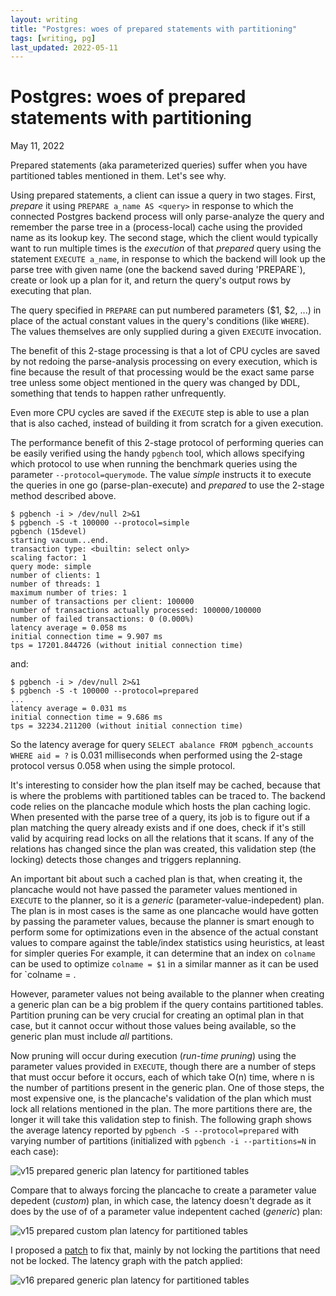 ```yaml
---
layout: writing
title: "Postgres: woes of prepared statements with partitioning"
tags: [writing, pg]
last_updated: 2022-05-11
---
```

# Postgres: woes of prepared statements with partitioning

May 11, 2022

Prepared statements (aka parameterized queries) suffer when you have partitioned
tables mentioned in them.  Let's see why.

Using prepared statements, a client can issue a query in two stages.  First, *prepare*
it using `PREPARE a_name AS <query>` in response to which the connected Postgres backend
process will only parse-analyze the query and remember the parse tree in a (process-local)
cache using the provided name as its lookup key.  The second stage, which the client would
typically want to run multiple times is the *execution* of that *prepared* query using the
statement `EXECUTE a_name`, in response to which the backend will look up the parse tree
with given name (one the backend saved during 'PREPARE`), create or look up a plan for it,
and return the query's output rows by executing that plan.

The query specified in `PREPARE` can put numbered parameters ($1, $2, ...) in place of
the actual constant values in the query's conditions (like `WHERE`).  The values themselves
are only supplied during a given `EXECUTE` invocation. 
 
The benefit of this 2-stage processing is that a lot of CPU cycles are saved by not
redoing the parse-analysis processing on every execution, which is fine because the result
of that processing would be the exact same parse tree unless some object mentioned in the
query was changed by DDL, something that tends to happen rather unfrequently.

Even more CPU cycles are saved if the `EXECUTE` step is able to use a plan that is also
cached, instead of building it from scratch for a given execution.

The performance benefit of this 2-stage protocol of performing queries can be easily
verified using the handy `pgbench` tool, which allows specifying which protocol to use
when running the benchmark queries using the parameter `--protocol=querymode`. The value
*simple* instructs it to execute the queries in one go (parse-plan-execute) and *prepared*
to use the 2-stage method described above.

```
$ pgbench -i > /dev/null 2>&1
$ pgbench -S -t 100000 --protocol=simple
pgbench (15devel)
starting vacuum...end.
transaction type: <builtin: select only>
scaling factor: 1
query mode: simple
number of clients: 1
number of threads: 1
maximum number of tries: 1
number of transactions per client: 100000
number of transactions actually processed: 100000/100000
number of failed transactions: 0 (0.000%)
latency average = 0.058 ms
initial connection time = 9.907 ms
tps = 17201.844726 (without initial connection time)
```

and:

```
$ pgbench -i > /dev/null 2>&1
$ pgbench -S -t 100000 --protocol=prepared
...
latency average = 0.031 ms
initial connection time = 9.686 ms
tps = 32234.211200 (without initial connection time)
```

So the latency average for query `SELECT abalance FROM pgbench_accounts WHERE aid = ?`
is 0.031 milliseconds when performed using the 2-stage protocol versus 0.058 when
using the simple protocol.

It's interesting to consider how the plan itself may be cached, because that is where the
problems with partitioned tables can be traced to.  The backend code relies on the plancache
module which hosts the plan caching logic.  When presented with the parse tree of a query,
its job is to figure out if a plan matching the query already exists and if one does, check
if it's still valid by acquiring read locks on all the relations that it scans.  If any of the
relations has changed since the plan was created, this validation step (the locking) detects
those changes and triggers replanning.

An important bit about such a cached plan is that, when creating it, the plancache would not
have passed the parameter values mentioned in `EXECUTE` to the planner, so it is a *generic*
(parameter-value-indepedent) plan.  The plan is in most cases is the same as one plancache
would have gotten by passing the parameter values, because the planner is smart enough to
perform some for optimizations even in the absence of the actual constant values to compare
against the table/index statistics using heuristics, at least for simpler queries  For example,
it can determine that an index on `colname` can be used to optimize `colname = $1` in a similar
manner as it can be used for `colname = <actual-constant-value>.

However, parameter values not being available to the planner when creating a generic plan can
be a big problem if the query contains partitioned tables.  Partition pruning can be very
crucial for creating an optimal plan in that case, but it cannot occur without those values
being available, so the generic plan must include *all* partitions.

Now pruning will occur during execution (*run-time pruning*) using the parameter values
provided in `EXECUTE`, though there are a number of steps that must occur before it occurs,
each of which take O(n) time, where n is the number of partitions present in the generic plan.
One of those steps, the most expensive one, is the plancache's validation of the plan which
must lock all relations mentioned in the plan.  The more partitions there are, the longer it
will take this validation step to finish.  The following graph shows the average latency
reported by `pgbench -S --protocol=prepared` with varying number of partitions (initialized
with `pgbench -i --partitions=N` in each case):

![v15 prepared generic plan latency for partitioned tables](https://s3.ap-northeast-1.amazonaws.com/amitlan.com/files/param-partition-woes-img1.png)

Compare that to always forcing the plancache to create a parameter value depedent (*custom*)
plan, in which case, the latency doesn't degrade as it does by the use of of a parameter
value indepentent cached (*generic*) plan:

![v15 prepared custom plan latency for partitioned tables](https://s3.ap-northeast-1.amazonaws.com/amitlan.com/files/param-partition-woes-img2.png)

I proposed a [patch](https://commitfest.postgresql.org/38/3478/) to fix that, mainly by not
locking the partitions that need not be locked.  The latency graph with the patch applied:


![v16 prepared generic plan latency for partitioned tables](https://s3.ap-northeast-1.amazonaws.com/amitlan.com/files/param-partition-woes-img3.png)
